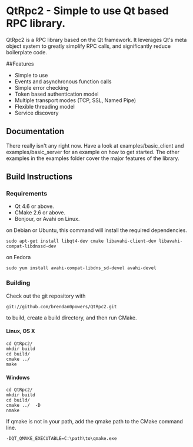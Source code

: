 QtRpc2 - Simple to use Qt based RPC library.
============================================
QtRpc2 is a RPC library based on the Qt framework. It leverages Qt's meta object system to greatly simplify RPC calls, and significantly reduce boilerplate code.

##Features
* Simple to use
* Events and asynchronous function calls
* Simple error checking
* Token based authentication model
* Multiple transport modes (TCP, SSL, Named Pipe)
* Flexible threading model
* Service discovery


Documentation
----------------------
There really isn't any right now. Have a look at examples/basic_client and examples/basic_server for an example on how to get started. The other examples in the examples folder cover the major features of the library.

Build Instructions
-------------------------
### Requirements
* Qt 4.6 or above.
* CMake 2.6 or above.
* Bonjour, or Avahi on Linux.

on Debian or Ubuntu, this command will install the required dependencies.   
```
sudo apt-get install libqt4-dev cmake libavahi-client-dev libavahi-compat-libdnssd-dev
```
on Fedora
```
sudo yum install avahi-compat-libdns_sd-devel avahi-devel
```
### Building
Check out the git repository with   
```
git://github.com/brendan0powers/QtRpc2.git
```

to build, create a build directory, and then run CMake.  

#### Linux, OS X  
```
cd QtRpc2/   
mkdir build   
cd build/  
cmake ../  
make
```

#### Windows  
```
cd QtRpc2/   
mkdir build   
cd build/  
cmake ../  -D
nmake
```

If qmake is not in your path, add the qmake path to the CMake command line.
```
-DQT_QMAKE_EXECUTABLE=C:\path\to\qmake.exe
``` 

